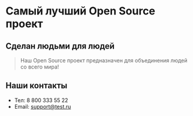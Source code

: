 # Самый лучший Open Source проект

## Сделан людьми для людей

> Наш Open Source проект предназначен для объединения людей со всего мира!

## Наши контакты
* Тел: 8 800 333 55 22
* Email: support@test.ru
